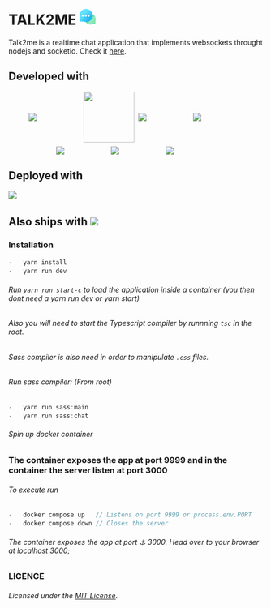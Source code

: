 # TALK2ME <img src="./public/src/images/logo.png" />

Talk2me is a realtime chat application that implements websockets throught nodejs and socketio. Check it [here](https://thawing-brushlands-37031.herokuapp.com/).

<h2>Developed with </h2>
<div style="display:flex;flex-wrap:wrap;align-items:center;justify-content:center;gap:.5rem;">
<img src="https://www.onlogic.com/company/io-hub/wp-content/uploads/2013/07/socket-io-logo.jpg" width=100>
<img src="https://upload.wikimedia.org/wikipedia/commons/thumb/9/99/Unofficial_JavaScript_logo_2.svg/1024px-Unofficial_JavaScript_logo_2.svg.png" width=100 height=100>
<img src="https://upload.wikimedia.org/wikipedia/commons/thumb/4/4c/Typescript_logo_2020.svg/1200px-Typescript_logo_2020.svg.png" width=100>
<img src="https://upload.wikimedia.org/wikipedia/commons/thumb/d/d9/Node.js_logo.svg/1280px-Node.js_logo.svg.png" width=100>
<img src="https://upload.wikimedia.org/wikipedia/commons/6/64/Expressjs.png" width=100>
<img src="https://www.pngkit.com/png/detail/377-3771972_sass.png" width=100>
<img src="https://upload.wikimedia.org/wikipedia/commons/thumb/3/38/HTML5_Badge.svg/600px-HTML5_Badge.svg.png" width=100>
</div>

<h2>Deployed with </h2>
<img src="https://seekvectorlogo.net/wp-content/uploads/2018/12/heroku-vector-logo.png" width=200 />

<h2>Also ships with <img src="https://quintagroup.com/cms/technology/Images/docker-compose-button.jpg" width=100 /></h2>

### Installation

```javascript
-	yarn install
-	yarn run dev
```

###### Run `yarn run start-c` to load the application inside a container (you then dont need a yarn run dev or yarn start)

###### Also you will need to start the Typescript compiler by runnning `tsc` in the root.

###### Sass compiler is also need in order to manipulate `.css` files.

###### Run sass compiler: (From root)

```javascript
-	yarn run sass:main
-	yarn run sass:chat
```

###### Spin up docker container

### The container exposes the app at port 9999 and in the container the server listen at port 3000

###### To execute run

```javascript
-	docker compose up 	// Listens on port 9999 or process.env.PORT
-	docker compose down // Closes the server
```

###### The container exposes the app at port ⚓ 3000. Head over to your browser at [localhost 3000](http://localhost:3000);

### LICENCE

###### Licensed under the [MIT License](LICENSE).
